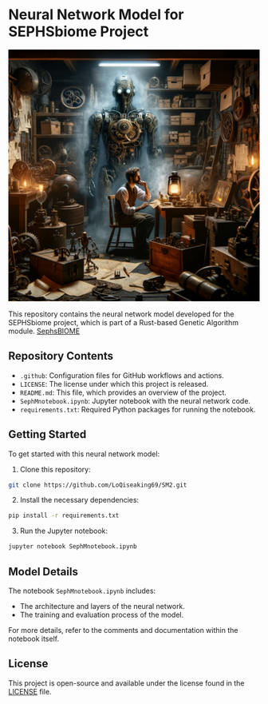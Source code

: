 # Neural Network Model for SEPHSbiome Project

<p align="center">
  <img src="https://github.com/LoQiseaking69/SM2/blob/main/Sm2.png" alt="Sm2">
</p>

This repository contains the neural network model developed for the SEPHSbiome project, which is part of a Rust-based Genetic Algorithm module.
[SephsBIOME](https://github.com/LoQiseaking69/SephsBIOME)

## Repository Contents

- `.github`: Configuration files for GitHub workflows and actions.
- `LICENSE`: The license under which this project is released.
- `README.md`: This file, which provides an overview of the project.
- `SephMnotebook.ipynb`: Jupyter notebook with the neural network code.
- `requirements.txt`: Required Python packages for running the notebook.

## Getting Started

To get started with this neural network model:

1. Clone this repository:
```bash
git clone https://github.com/LoQiseaking69/SM2.git
```

2. Install the necessary dependencies:
```bash
pip install -r requirements.txt
```

3. Run the Jupyter notebook:
```bash
jupyter notebook SephMnotebook.ipynb
```

## Model Details

The notebook `SephMnotebook.ipynb` includes:

- The architecture and layers of the neural network.
- The training and evaluation process of the model.

For more details, refer to the comments and documentation within the notebook itself.

## License

This project is open-source and available under the license found in the [LICENSE](https://github.com/LoQiseaking69/SM2/blob/main/LICENSE) file.

